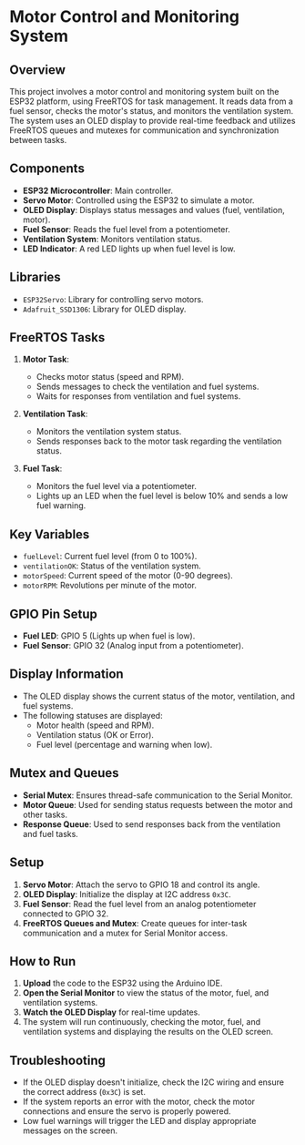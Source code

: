 # Motor Control and Monitoring System

## Overview
This project involves a motor control and monitoring system built on the ESP32 platform, using FreeRTOS for task management. 
It reads data from a fuel sensor, checks the motor's status, and monitors the ventilation system.
The system uses an OLED display to provide real-time feedback and utilizes FreeRTOS queues and mutexes for communication and synchronization between tasks.

## Components
- **ESP32 Microcontroller**: Main controller.
- **Servo Motor**: Controlled using the ESP32 to simulate a motor.
- **OLED Display**: Displays status messages and values (fuel, ventilation, motor).
- **Fuel Sensor**: Reads the fuel level from a potentiometer.
- **Ventilation System**: Monitors ventilation status.
- **LED Indicator**: A red LED lights up when fuel level is low.

## Libraries
- `ESP32Servo`: Library for controlling servo motors.
- `Adafruit_SSD1306`: Library for OLED display.

## FreeRTOS Tasks
1. **Motor Task**: 
   - Checks motor status (speed and RPM).
   - Sends messages to check the ventilation and fuel systems.
   - Waits for responses from ventilation and fuel systems.
   
2. **Ventilation Task**: 
   - Monitors the ventilation system status.
   - Sends responses back to the motor task regarding the ventilation status.
   
3. **Fuel Task**: 
   - Monitors the fuel level via a potentiometer.
   - Lights up an LED when the fuel level is below 10% and sends a low fuel warning.

## Key Variables
- `fuelLevel`: Current fuel level (from 0 to 100%).
- `ventilationOK`: Status of the ventilation system.
- `motorSpeed`: Current speed of the motor (0-90 degrees).
- `motorRPM`: Revolutions per minute of the motor.

## GPIO Pin Setup
- **Fuel LED**: GPIO 5 (Lights up when fuel is low).
- **Fuel Sensor**: GPIO 32 (Analog input from a potentiometer).

## Display Information
- The OLED display shows the current status of the motor, ventilation, and fuel systems.
- The following statuses are displayed:
  - Motor health (speed and RPM).
  - Ventilation status (OK or Error).
  - Fuel level (percentage and warning when low).

## Mutex and Queues
- **Serial Mutex**: Ensures thread-safe communication to the Serial Monitor.
- **Motor Queue**: Used for sending status requests between the motor and other tasks.
- **Response Queue**: Used to send responses back from the ventilation and fuel tasks.

## Setup
1. **Servo Motor**: Attach the servo to GPIO 18 and control its angle.
2. **OLED Display**: Initialize the display at I2C address `0x3C`.
3. **Fuel Sensor**: Read the fuel level from an analog potentiometer connected to GPIO 32.
4. **FreeRTOS Queues and Mutex**: Create queues for inter-task communication and a mutex for Serial Monitor access.

## How to Run
1. **Upload** the code to the ESP32 using the Arduino IDE.
2. **Open the Serial Monitor** to view the status of the motor, fuel, and ventilation systems.
3. **Watch the OLED Display** for real-time updates.
4. The system will run continuously, checking the motor, fuel, and ventilation systems and displaying the results on the OLED screen.

## Troubleshooting
- If the OLED display doesn't initialize, check the I2C wiring and ensure the correct address (`0x3C`) is set.
- If the system reports an error with the motor, check the motor connections and ensure the servo is properly powered.
- Low fuel warnings will trigger the LED and display appropriate messages on the screen.